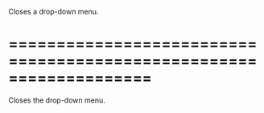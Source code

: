 <!--**
/*-------------------------------------------
    Auto-generated file. Do not modify.
-------------------------------------------

**-->
<!--d-->
Closes a drop-down menu.
<!--/d-->
===================================================================
===================================================================

<!--shortDescription-->
Closes the drop-down menu.
<!--/shortDescription-->

<!--fullDescription-->

<!--/fullDescription-->